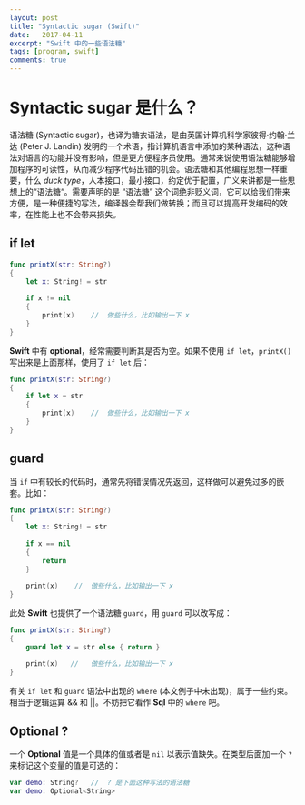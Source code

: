 ```yaml
---
layout: post
title: "Syntactic sugar (Swift)"
date:   2017-04-11
excerpt: "Swift 中的一些语法糖"
tags: [program, swift]
comments: true
---
```


# Syntactic sugar 是什么？

语法糖 (Syntactic sugar)，也译为糖衣语法，是由英国计算机科学家彼得·约翰·兰达 (Peter J. Landin) 发明的一个术语，指计算机语言中添加的某种语法，这种语法对语言的功能并没有影响，但是更方便程序员使用。通常来说使用语法糖能够增加程序的可读性，从而减少程序代码出错的机会。语法糖和其他编程思想一样重要，什么 *duck type*，人本接口，最小接口，约定优于配置，广义来讲都是一些思想上的“语法糖“。需要声明的是 “语法糖” 这个词绝非贬义词，它可以给我们带来方便，是一种便捷的写法，编译器会帮我们做转换；而且可以提高开发编码的效率，在性能上也不会带来损失。

## if let

```swift
func printX(str: String?)
{
    let x: String! = str
    
    if x != nil
    {
     	print(x)	//	做些什么，比如输出一下 x
    }
}
```

**Swift** 中有 **optional**，经常需要判断其是否为空。如果不使用 `if let`，`printX()` 写出来是上面那样，使用了 `if let` 后：

```swift
func printX(str: String?)
{
    if let x = str
    {
     	print(x)	//	做些什么，比如输出一下 x
    }
}
```

## guard

当 `if` 中有较长的代码时，通常先将错误情况先返回，这样做可以避免过多的嵌套。比如：

```swift
func printX(str: String?)
{
    let x: String! = str
    
    if x == nil
    {
     	return
    }
    
    print(x)	//	做些什么，比如输出一下 x
}
```

此处 **Swift** 也提供了一个语法糖 `guard`，用 `guard` 可以改写成：

```swift
func printX(str: String?)
{
    guard let x = str else { return }

    print(x)   //	做些什么，比如输出一下 x
}
```

有关 `if let` 和 `guard` 语法中出现的 `where` (本文例子中未出现)，属于一些约束。相当于逻辑运算 && 和 \|\|。不妨把它看作 **Sql** 中的 `where` 吧。

## Optional ?

一个 **Optional** 值是一个具体的值或者是 `nil` 以表示值缺失。在类型后面加一个 `?` 来标记这个变量的值是可选的：

```swift
var demo: String?	//	? 是下面这种写法的语法糖
var demo: Optional<String>
```
